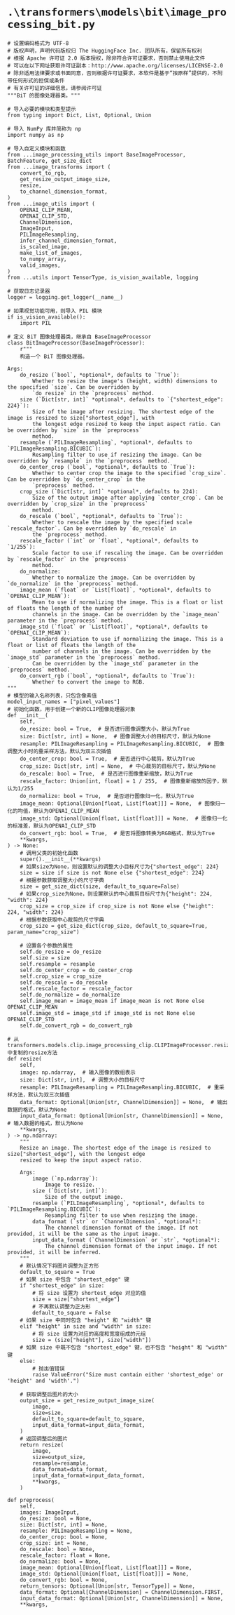 # `.\transformers\models\bit\image_processing_bit.py`

```
# 设置编码格式为 UTF-8
# 版权声明，声明代码版权归 The HuggingFace Inc. 团队所有，保留所有权利
# 根据 Apache 许可证 2.0 版本授权，除非符合许可证要求，否则禁止使用此文件
# 可以在以下网址获取许可证副本：http://www.apache.org/licenses/LICENSE-2.0
# 除非适用法律要求或书面同意，否则根据许可证要求，本软件是基于“按原样”提供的，不附带任何形式的担保或条件
# 有关许可证的详细信息，请参阅许可证
"""BiT 的图像处理器类。"""

# 导入必要的模块和类型提示
from typing import Dict, List, Optional, Union

# 导入 NumPy 库并简称为 np
import numpy as np

# 导入自定义模块和函数
from ...image_processing_utils import BaseImageProcessor, BatchFeature, get_size_dict
from ...image_transforms import (
    convert_to_rgb,
    get_resize_output_image_size,
    resize,
    to_channel_dimension_format,
)
from ...image_utils import (
    OPENAI_CLIP_MEAN,
    OPENAI_CLIP_STD,
    ChannelDimension,
    ImageInput,
    PILImageResampling,
    infer_channel_dimension_format,
    is_scaled_image,
    make_list_of_images,
    to_numpy_array,
    valid_images,
)
from ...utils import TensorType, is_vision_available, logging

# 获取日志记录器
logger = logging.get_logger(__name__)

# 如果视觉功能可用，则导入 PIL 模块
if is_vision_available():
    import PIL

# 定义 BiT 图像处理器类，继承自 BaseImageProcessor
class BitImageProcessor(BaseImageProcessor):
    r"""
    构造一个 BiT 图像处理器。
```  
    Args:
        do_resize (`bool`, *optional*, defaults to `True`):
            Whether to resize the image's (height, width) dimensions to the specified `size`. Can be overridden by
            `do_resize` in the `preprocess` method.
        size (`Dict[str, int]` *optional*, defaults to `{"shortest_edge": 224}`):
            Size of the image after resizing. The shortest edge of the image is resized to size["shortest_edge"], with
            the longest edge resized to keep the input aspect ratio. Can be overridden by `size` in the `preprocess`
            method.
        resample (`PILImageResampling`, *optional*, defaults to `PILImageResampling.BICUBIC`):
            Resampling filter to use if resizing the image. Can be overridden by `resample` in the `preprocess` method.
        do_center_crop (`bool`, *optional*, defaults to `True`):
            Whether to center crop the image to the specified `crop_size`. Can be overridden by `do_center_crop` in the
            `preprocess` method.
        crop_size (`Dict[str, int]` *optional*, defaults to 224):
            Size of the output image after applying `center_crop`. Can be overridden by `crop_size` in the `preprocess`
            method.
        do_rescale (`bool`, *optional*, defaults to `True`):
            Whether to rescale the image by the specified scale `rescale_factor`. Can be overridden by `do_rescale` in
            the `preprocess` method.
        rescale_factor (`int` or `float`, *optional*, defaults to `1/255`):
            Scale factor to use if rescaling the image. Can be overridden by `rescale_factor` in the `preprocess`
            method.
        do_normalize:
            Whether to normalize the image. Can be overridden by `do_normalize` in the `preprocess` method.
        image_mean (`float` or `List[float]`, *optional*, defaults to `OPENAI_CLIP_MEAN`):
            Mean to use if normalizing the image. This is a float or list of floats the length of the number of
            channels in the image. Can be overridden by the `image_mean` parameter in the `preprocess` method.
        image_std (`float` or `List[float]`, *optional*, defaults to `OPENAI_CLIP_MEAN`):
            Standard deviation to use if normalizing the image. This is a float or list of floats the length of the
            number of channels in the image. Can be overridden by the `image_std` parameter in the `preprocess` method.
            Can be overridden by the `image_std` parameter in the `preprocess` method.
        do_convert_rgb (`bool`, *optional*, defaults to `True`):
            Whether to convert the image to RGB.
    """
    # 模型的输入名称列表，只包含像素值
    model_input_names = ["pixel_values"]
    # 初始化函数，用于创建一个新的CLIP图像处理器对象
    def __init__(
        self,
        do_resize: bool = True,  # 是否进行图像调整大小，默认为True
        size: Dict[str, int] = None,  # 图像调整大小的目标尺寸，默认为None
        resample: PILImageResampling = PILImageResampling.BICUBIC,  # 图像调整大小时的重采样方法，默认为双三次插值
        do_center_crop: bool = True,  # 是否进行中心裁剪，默认为True
        crop_size: Dict[str, int] = None,  # 中心裁剪的目标尺寸，默认为None
        do_rescale: bool = True,  # 是否进行图像重新缩放，默认为True
        rescale_factor: Union[int, float] = 1 / 255,  # 图像重新缩放的因子，默认为1/255
        do_normalize: bool = True,  # 是否进行图像归一化，默认为True
        image_mean: Optional[Union[float, List[float]]] = None,  # 图像归一化的均值，默认为OPENAI_CLIP_MEAN
        image_std: Optional[Union[float, List[float]]] = None,  # 图像归一化的标准差，默认为OPENAI_CLIP_STD
        do_convert_rgb: bool = True,  # 是否将图像转换为RGB格式，默认为True
        **kwargs,
    ) -> None:
        # 调用父类的初始化函数
        super().__init__(**kwargs)
        # 如果size为None，则设置默认的调整大小目标尺寸为{"shortest_edge": 224}
        size = size if size is not None else {"shortest_edge": 224}
        # 根据参数获取调整大小的尺寸字典
        size = get_size_dict(size, default_to_square=False)
        # 如果crop_size为None，则设置默认的中心裁剪目标尺寸为{"height": 224, "width": 224}
        crop_size = crop_size if crop_size is not None else {"height": 224, "width": 224}
        # 根据参数获取中心裁剪的尺寸字典
        crop_size = get_size_dict(crop_size, default_to_square=True, param_name="crop_size")

        # 设置各个参数的属性
        self.do_resize = do_resize
        self.size = size
        self.resample = resample
        self.do_center_crop = do_center_crop
        self.crop_size = crop_size
        self.do_rescale = do_rescale
        self.rescale_factor = rescale_factor
        self.do_normalize = do_normalize
        self.image_mean = image_mean if image_mean is not None else OPENAI_CLIP_MEAN
        self.image_std = image_std if image_std is not None else OPENAI_CLIP_STD
        self.do_convert_rgb = do_convert_rgb

    # 从transformers.models.clip.image_processing_clip.CLIPImageProcessor.resize中复制的resize方法
    def resize(
        self,
        image: np.ndarray,  # 输入图像的数组表示
        size: Dict[str, int],  # 调整大小的目标尺寸
        resample: PILImageResampling = PILImageResampling.BICUBIC,  # 重采样方法，默认为双三次插值
        data_format: Optional[Union[str, ChannelDimension]] = None,  # 输出数据的格式，默认为None
        input_data_format: Optional[Union[str, ChannelDimension]] = None,  # 输入数据的格式，默认为None
        **kwargs,
    ) -> np.ndarray:
        """
        Resize an image. The shortest edge of the image is resized to size["shortest_edge"], with the longest edge
        resized to keep the input aspect ratio.

        Args:
            image (`np.ndarray`):
                Image to resize.
            size (`Dict[str, int]`):
                Size of the output image.
            resample (`PILImageResampling`, *optional*, defaults to `PILImageResampling.BICUBIC`):
                Resampling filter to use when resizing the image.
            data_format (`str` or `ChannelDimension`, *optional*):
                The channel dimension format of the image. If not provided, it will be the same as the input image.
            input_data_format (`ChannelDimension` or `str`, *optional*):
                The channel dimension format of the input image. If not provided, it will be inferred.
        """
        # 默认情况下将图片调整为正方形
        default_to_square = True
        # 如果 size 中包含 "shortest_edge" 键
        if "shortest_edge" in size:
            # 将 size 设置为 shortest_edge 对应的值
            size = size["shortest_edge"]
            # 不再默认调整为正方形
            default_to_square = False
        # 如果 size 中同时包含 "height" 和 "width" 键
        elif "height" in size and "width" in size:
            # 将 size 设置为对应的高度和宽度组成的元组
            size = (size["height"], size["width"])
        # 如果 size 中既不包含 "shortest_edge" 键，也不包含 "height" 和 "width" 键
        else:
            # 抛出值错误
            raise ValueError("Size must contain either 'shortest_edge' or 'height' and 'width'.")
        
        # 获取调整后图片的大小
        output_size = get_resize_output_image_size(
            image,
            size=size,
            default_to_square=default_to_square,
            input_data_format=input_data_format,
        )
        # 返回调整后的图片
        return resize(
            image,
            size=output_size,
            resample=resample,
            data_format=data_format,
            input_data_format=input_data_format,
            **kwargs,
        )

    def preprocess(
        self,
        images: ImageInput,
        do_resize: bool = None,
        size: Dict[str, int] = None,
        resample: PILImageResampling = None,
        do_center_crop: bool = None,
        crop_size: int = None,
        do_rescale: bool = None,
        rescale_factor: float = None,
        do_normalize: bool = None,
        image_mean: Optional[Union[float, List[float]]] = None,
        image_std: Optional[Union[float, List[float]]] = None,
        do_convert_rgb: bool = None,
        return_tensors: Optional[Union[str, TensorType]] = None,
        data_format: Optional[ChannelDimension] = ChannelDimension.FIRST,
        input_data_format: Optional[Union[str, ChannelDimension]] = None,
        **kwargs,
```